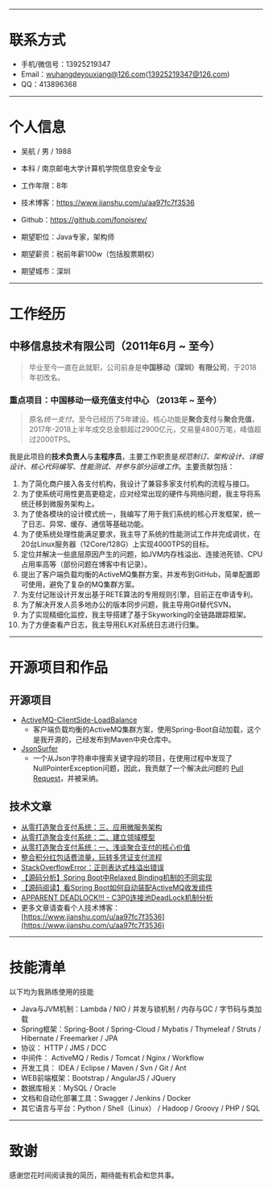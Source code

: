 
---

# 联系方式

- 手机/微信号：13925219347
- Email：wuhangdeyouxiang@126.com(13925219347@126.com)
- QQ：413896368

---

# 个人信息

 - 吴航 / 男 / 1988 
 - 本科 / 南京邮电大学计算机学院信息安全专业 
 - 工作年限：8年
 - 技术博客：https://www.jianshu.com/u/aa97fc7f3536
 - Github：https://github.com/fonoisrev/

 - 期望职位：Java专家，架构师
 - 期望薪资：税前年薪100w（包括股票期权）
 - 期望城市：深圳

---

# 工作经历

## 中移信息技术有限公司（2011年6月 ~ 至今）
> 毕业至今一直在此就职，公司前身是**中国移动（深圳）有限公司**，于2018年初改名。

### 重点项目：中国移动一级充值支付中心 （2013年 ~ 至今）
> 原名*统一支付*，至今已经历了5年建设。核心功能是**聚合支付**与**聚合充值**，2017年-2018上半年成交总金额超过2900亿元，交易量4800万笔，峰值超过2000TPS。

我是此项目的**技术负责人**与**主程序员**，主要工作职责是*规范制订、架构设计、详细设计、核心代码编写、性能测试、并参与部分运维工作*。主要贡献包括：

1. 为了简化商户接入各支付机构，我设计了兼容多家支付机构的流程与接口。
2. 为了使系统可用性更高更稳定，应对经常出现的硬件与网络问题，我主导将系统迁移到微服务架构上。
3. 为了使各模块的设计模式统一，我编写了用于我们系统的核心开发框架，统一了日志、异常、缓存、通信等基础功能。
4. 为了使系统处理性能满足要求，我主导了系统的性能测试工作并完成调优，在20台Linux服务器（12Core/128G）上实现4000TPS的目标。
5. 定位并解决一些底层原因产生的问题，如JVM内存栈溢出、连接池死锁、CPU占用率高等（部份问题在博客中有记录）。
6. 提出了客户端负载均衡的ActiveMQ集群方案，并发布到GitHub，简单配置即可使用，避免了复杂的MQ集群方案。
7. 为支付记账设计开发出基于RETE算法的专用规则引擎，目前正在申请专利。
8. 为了解决开发人员多地办公的版本同步问题，我主导用Git替代SVN。
9. 为了实现精细化监控，我主导搭建了基于Skyworking的全链路跟踪框架。
10. 为了方便查看产日志，我主导用ELK对系统日志进行归集。

---

# 开源项目和作品

## 开源项目

- [ActiveMQ-ClientSide-LoadBalance](https://github.com/fonoisrev/ActiveMQ-ClientSide-LoadBalance)
  - 客户端负载均衡的ActiveMQ集群方案，使用Spring-Boot自动加载，这个是我开源的，己经发布到Maven中央仓库中。
- [JsonSurfer](https://github.com/fonoisrev/JsonSurfer)
  - 一个从Json字符串中搜索关键字段的项目，在使用过程中发现了NullPointerException问题，因此，我贡献了一个解决此问题的 [Pull Request](https://github.com/jsurfer/JsonSurfer/pull/40)，并被采纳。

## 技术文章

- [从零打造聚合支付系统：三、应用微服务架构](https://www.jianshu.com/p/041c65498ede)
- [从零打造聚合支付系统：二、建立领域模型](https://www.jianshu.com/p/a2b96d374d98)
- [从零打造聚合支付系统：一、浅谈聚合支付的核心价值](https://www.jianshu.com/p/9a2d5bfe6fee)
- [整合积分红包话费流量，玩转多凭证支付流程](https://www.jianshu.com/p/75b6e7a870cd)
- [StackOverflowError：正则表达式栈溢出错误](https://www.jianshu.com/p/87d0175e1aed)
- [【源码分析】Spring Boot中Relaxed Binding机制的不同实现](https://www.jianshu.com/p/a1fbfc4f9e12)
- [【源码阅读】看Spring Boot如何自动装配ActiveMQ收发组件](https://www.jianshu.com/p/6d6d6fe7a2b7)
- [APPARENT DEADLOCK!!! - C3P0连接池DeadLock机制分析](https://www.jianshu.com/p/1a0d5129b884)
- 更多文章请查看个人技术博客：[https://www.jianshu.com/u/aa97fc7f3536](https://www.jianshu.com/u/aa97fc7f3536)
---

# 技能清单

以下均为我熟练使用的技能
- Java与JVM机制：Lambda / NIO / 并发与锁机制 / 内存与GC / 字节码与类加载 
- Spring框架：Spring-Boot / Spring-Cloud / Mybatis / Thymeleaf / Struts / Hibernate / Freemarker / JPA
- 协议： HTTP / JMS / DCC
- 中间件： ActiveMQ / Redis / Tomcat / Nginx / Workflow
- 开发工具： IDEA / Eclipse / Maven / Svn / Git / Ant
- WEB前端框架：Bootstrap / AngularJS / JQuery
- 数据库相关：MySQL / Oracle
- 文档和自动化部署工具：Swagger / Jenkins / Docker
- 其它语言与平台：Python / Shell（Linux） / Hadoop / Groovy / PHP / SQL

---

# 致谢
感谢您花时间阅读我的简历，期待能有机会和您共事。
